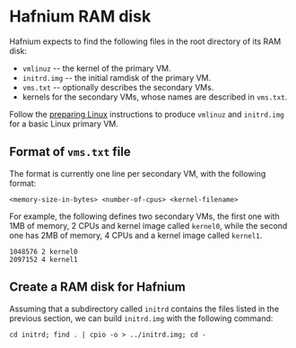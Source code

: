 # Hafnium RAM disk

Hafnium expects to find the following files in the root directory of its RAM
disk:

*   `vmlinuz` -- the kernel of the primary VM.
*   `initrd.img` -- the initial ramdisk of the primary VM.
*   `vms.txt` -- optionally describes the secondary VMs.
*   kernels for the secondary VMs, whose names are described in `vms.txt`.

Follow the [preparing Linux](PreparingLinux.md) instructions to produce
`vmlinuz` and `initrd.img` for a basic Linux primary VM.

## Format of `vms.txt` file

The format is currently one line per secondary VM, with the following format:

```shell
<memory-size-in-bytes> <number-of-cpus> <kernel-filename>
```

For example, the following defines two secondary VMs, the first one with 1MB of
memory, 2 CPUs and kernel image called `kernel0`, while the second one has 2MB
of memory, 4 CPUs and a kernel image called `kernel1`.

```shell
1048576 2 kernel0
2097152 4 kernel1
```

## Create a RAM disk for Hafnium

Assuming that a subdirectory called `initrd` contains the files listed in the
previous section, we can build `initrd.img` with the following command:

```shell
cd initrd; find . | cpio -o > ../initrd.img; cd -
```

